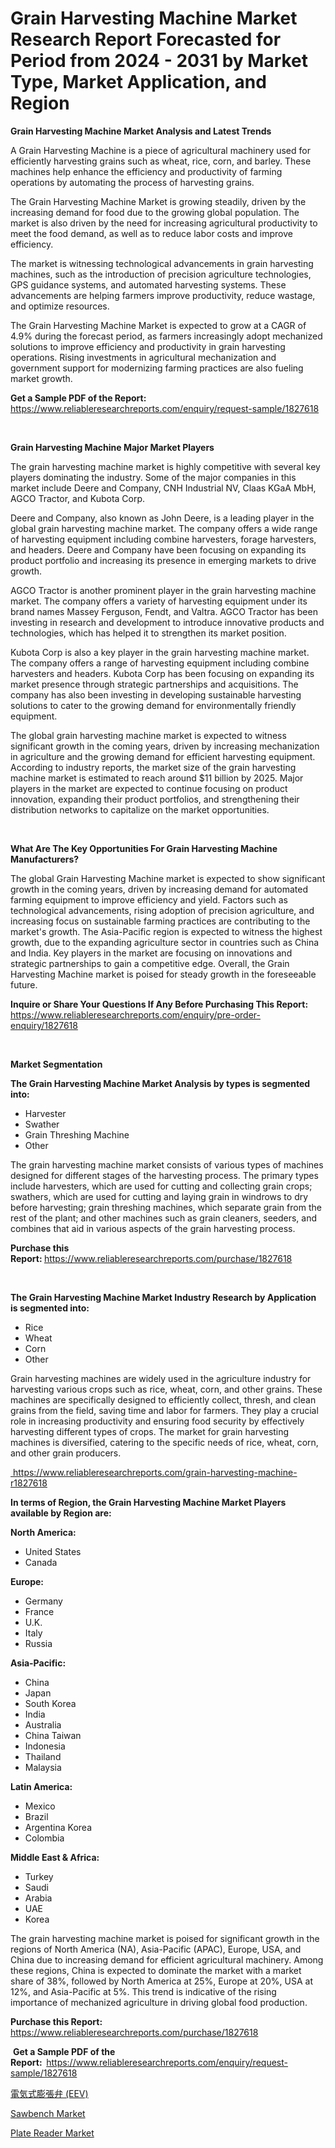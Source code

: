 <p><h1>Grain Harvesting Machine Market Research Report Forecasted for Period from 2024 -  2031 by Market Type, Market Application, and Region</h1></p><p><strong>Grain Harvesting Machine Market Analysis and Latest Trends</strong></p>
<p><p>A Grain Harvesting Machine is a piece of agricultural machinery used for efficiently harvesting grains such as wheat, rice, corn, and barley. These machines help enhance the efficiency and productivity of farming operations by automating the process of harvesting grains.</p><p>The Grain Harvesting Machine Market is growing steadily, driven by the increasing demand for food due to the growing global population. The market is also driven by the need for increasing agricultural productivity to meet the food demand, as well as to reduce labor costs and improve efficiency.</p><p>The market is witnessing technological advancements in grain harvesting machines, such as the introduction of precision agriculture technologies, GPS guidance systems, and automated harvesting systems. These advancements are helping farmers improve productivity, reduce wastage, and optimize resources.</p><p>The Grain Harvesting Machine Market is expected to grow at a CAGR of 4.9% during the forecast period, as farmers increasingly adopt mechanized solutions to improve efficiency and productivity in grain harvesting operations. Rising investments in agricultural mechanization and government support for modernizing farming practices are also fueling market growth.</p></p>
<p><strong>Get a Sample PDF of the Report:&nbsp;</strong> <a href="https://www.reliableresearchreports.com/enquiry/request-sample/1827618">https://www.reliableresearchreports.com/enquiry/request-sample/1827618</a></p>
<p>&nbsp;</p>
<p><strong>Grain Harvesting Machine Major Market Players</strong></p>
<p><p>The grain harvesting machine market is highly competitive with several key players dominating the industry. Some of the major companies in this market include Deere and Company, CNH Industrial NV, Claas KGaA MbH, AGCO Tractor, and Kubota Corp.</p><p>Deere and Company, also known as John Deere, is a leading player in the global grain harvesting machine market. The company offers a wide range of harvesting equipment including combine harvesters, forage harvesters, and headers. Deere and Company have been focusing on expanding its product portfolio and increasing its presence in emerging markets to drive growth.</p><p>AGCO Tractor is another prominent player in the grain harvesting machine market. The company offers a variety of harvesting equipment under its brand names Massey Ferguson, Fendt, and Valtra. AGCO Tractor has been investing in research and development to introduce innovative products and technologies, which has helped it to strengthen its market position.</p><p>Kubota Corp is also a key player in the grain harvesting machine market. The company offers a range of harvesting equipment including combine harvesters and headers. Kubota Corp has been focusing on expanding its market presence through strategic partnerships and acquisitions. The company has also been investing in developing sustainable harvesting solutions to cater to the growing demand for environmentally friendly equipment.</p><p>The global grain harvesting machine market is expected to witness significant growth in the coming years, driven by increasing mechanization in agriculture and the growing demand for efficient harvesting equipment. According to industry reports, the market size of the grain harvesting machine market is estimated to reach around $11 billion by 2025. Major players in the market are expected to continue focusing on product innovation, expanding their product portfolios, and strengthening their distribution networks to capitalize on the market opportunities.</p></p>
<p>&nbsp;</p>
<p><strong>What Are The Key Opportunities For Grain Harvesting Machine Manufacturers?</strong></p>
<p><p>The global Grain Harvesting Machine market is expected to show significant growth in the coming years, driven by increasing demand for automated farming equipment to improve efficiency and yield. Factors such as technological advancements, rising adoption of precision agriculture, and increasing focus on sustainable farming practices are contributing to the market's growth. The Asia-Pacific region is expected to witness the highest growth, due to the expanding agriculture sector in countries such as China and India. Key players in the market are focusing on innovations and strategic partnerships to gain a competitive edge. Overall, the Grain Harvesting Machine market is poised for steady growth in the foreseeable future.</p></p>
<p><strong>Inquire or Share Your Questions If Any Before Purchasing This Report:</strong> <a href="https://www.reliableresearchreports.com/enquiry/pre-order-enquiry/1827618">https://www.reliableresearchreports.com/enquiry/pre-order-enquiry/1827618</a></p>
<p>&nbsp;</p>
<p><strong>Market Segmentation</strong></p>
<p><strong>The Grain Harvesting Machine Market Analysis by types is segmented into:</strong></p>
<p><ul><li>Harvester</li><li>Swather</li><li>Grain Threshing Machine</li><li>Other</li></ul></p>
<p><p>The grain harvesting machine market consists of various types of machines designed for different stages of the harvesting process. The primary types include harvesters, which are used for cutting and collecting grain crops; swathers, which are used for cutting and laying grain in windrows to dry before harvesting; grain threshing machines, which separate grain from the rest of the plant; and other machines such as grain cleaners, seeders, and combines that aid in various aspects of the grain harvesting process.</p></p>
<p><strong>Purchase this Report:&nbsp;</strong><a href="https://www.reliableresearchreports.com/purchase/1827618">https://www.reliableresearchreports.com/purchase/1827618</a></p>
<p>&nbsp;</p>
<p><strong>The Grain Harvesting Machine Market Industry Research by Application is segmented into:</strong></p>
<p><ul><li>Rice</li><li>Wheat</li><li>Corn</li><li>Other</li></ul></p>
<p><p>Grain harvesting machines are widely used in the agriculture industry for harvesting various crops such as rice, wheat, corn, and other grains. These machines are specifically designed to efficiently collect, thresh, and clean grains from the field, saving time and labor for farmers. They play a crucial role in increasing productivity and ensuring food security by effectively harvesting different types of crops. The market for grain harvesting machines is diversified, catering to the specific needs of rice, wheat, corn, and other grain producers.</p></p>
<p><a href="https://www.reliableresearchreports.com/grain-harvesting-machine-r1827618">&nbsp;https://www.reliableresearchreports.com/grain-harvesting-machine-r1827618</a></p>
<p><strong>In terms of Region, the Grain Harvesting Machine Market Players available by Region are:</strong></p>
<p>
    <p> <strong> North America: </strong>
        <ul>
            <li>United States</li>
            <li>Canada</li>
        </ul>
        </p> 
    <p> <strong> Europe: </strong>
        <ul>
            <li>Germany</li>
            <li>France</li>
            <li>U.K.</li>
            <li>Italy</li>
            <li>Russia</li>
        </ul>
        </p> 
    <p> <strong> Asia-Pacific: </strong>
        <ul>
            <li>China</li>
            <li>Japan</li>
            <li>South Korea</li>
            <li>India</li>
            <li>Australia</li>
            <li>China Taiwan</li>
            <li>Indonesia</li>
            <li>Thailand</li>
            <li>Malaysia</li>
        </ul>
        </p> 
    <p> <strong> Latin America: </strong>
        <ul>
            <li>Mexico</li>
            <li>Brazil</li>
            <li>Argentina Korea</li>
            <li>Colombia</li>
        </ul>
        </p> 
    <p> <strong> Middle East & Africa: </strong>
        <ul>
            <li>Turkey</li>
            <li>Saudi</li>
            <li>Arabia</li>
            <li>UAE</li>
            <li>Korea</li>
        </ul>
    </p>
    </p>
<p><p>The grain harvesting machine market is poised for significant growth in the regions of North America (NA), Asia-Pacific (APAC), Europe, USA, and China due to increasing demand for efficient agricultural machinery. Among these regions, China is expected to dominate the market with a market share of 38%, followed by North America at 25%, Europe at 20%, USA at 12%, and Asia-Pacific at 5%. This trend is indicative of the rising importance of mechanized agriculture in driving global food production.</p></p>
<p><strong>Purchase this Report: </strong><a href="https://www.reliableresearchreports.com/purchase/1827618">https://www.reliableresearchreports.com/purchase/1827618</a></p>
<p>&nbsp;<strong>Get a Sample PDF of the Report:&nbsp;&nbsp;</strong><a href="https://www.reliableresearchreports.com/enquiry/request-sample/1827618">https://www.reliableresearchreports.com/enquiry/request-sample/1827618</a></p>
<p><strong></strong></p>
<p><p><a href="https://github.com/roulaayoub-saad/Market-Research-Report-List-2/blob/main/8072478160552.md">電気式膨張弁 (EEV)</a></p><p><a href="https://github.com/niyotibauri9/Market-Research-Report-List-1/blob/main/sawbench-market.md">Sawbench Market</a></p><p><a href="https://github.com/sofayahoo2023/Market-Research-Report-List-5/blob/main/plate-reader-market.md">Plate Reader Market</a></p></p>